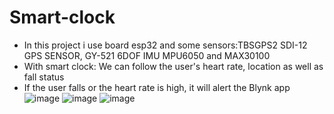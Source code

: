 # Smart-clock
- In this project i use board esp32 and some sensors:TBSGPS2 SDI-12 GPS SENSOR, GY-521 6DOF IMU MPU6050 and MAX30100
- With smart clock: We can follow the user's heart rate, location as well as fall status
- If the user falls or the heart rate is high, it will alert the Blynk app
![image](https://user-images.githubusercontent.com/80263886/211824038-80bd17d5-4a3d-4123-a74b-9d809537161f.png)
![image](https://user-images.githubusercontent.com/80263886/211824098-ce9b36ba-f637-43dc-81ea-bd23b69b4a9c.png)
![image](https://user-images.githubusercontent.com/80263886/211824113-291c9f72-3ec6-44ff-8ff2-e46072c399c4.png)
